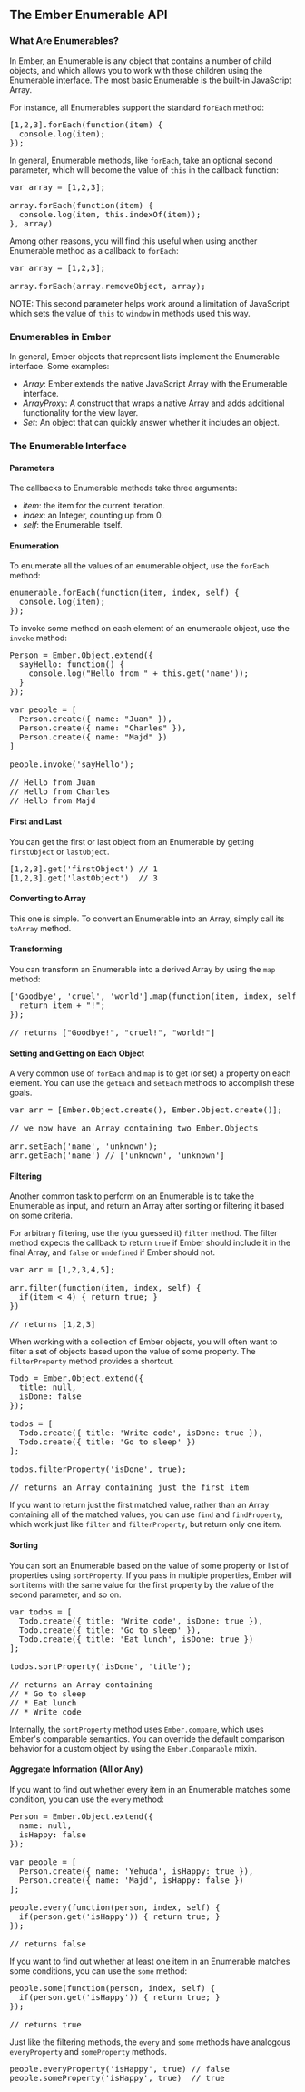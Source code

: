 ## The Ember Enumerable API

### What Are Enumerables?

In Ember, an Enumerable is any object that contains a number of child objects, and which allows you to work with those children using the Enumerable interface. The most basic Enumerable is the built-in JavaScript Array.

For instance, all Enumerables support the standard `forEach` method:

<pre class="brush: js;">
[1,2,3].forEach(function(item) {
  console.log(item);
});
</pre>

In general, Enumerable methods, like `forEach`, take an optional second parameter, which will become the value of `this` in the callback function:

<pre class="brush: js;">
var array = [1,2,3];

array.forEach(function(item) {
  console.log(item, this.indexOf(item));
}, array)
</pre>

Among other reasons, you will find this useful when using another Enumerable method as a callback to `forEach`:

<pre class="brush: js;">
var array = [1,2,3];

array.forEach(array.removeObject, array);
</pre>

NOTE: This second parameter helps work around a limitation of JavaScript which sets the value of `this` to `window` in methods used this way.

### Enumerables in Ember

In general, Ember objects that represent lists implement the Enumerable interface. Some examples:

 * *Array*: Ember extends the native JavaScript Array with the Enumerable interface.
 * *ArrayProxy*: A construct that wraps a native Array and adds additional functionality for the view layer.
 * *Set*: An object that can quickly answer whether it includes an object.

### The Enumerable Interface

#### Parameters

The callbacks to Enumerable methods take three arguments:

 * *item*: the item for the current iteration.
 * *index*: an Integer, counting up from 0.
 * *self*: the Enumerable itself.

#### Enumeration

To enumerate all the values of an enumerable object, use the `forEach` method:

<pre class="brush: js;">
enumerable.forEach(function(item, index, self) {
  console.log(item);
});
</pre>

To invoke some method on each element of an enumerable object, use the `invoke` method:

<pre class="brush: js;">
Person = Ember.Object.extend({
  sayHello: function() {
    console.log("Hello from " + this.get('name'));
  }
});

var people = [
  Person.create({ name: "Juan" }),
  Person.create({ name: "Charles" }),
  Person.create({ name: "Majd" })
]

people.invoke('sayHello');

// Hello from Juan
// Hello from Charles
// Hello from Majd
</pre>

#### First and Last

You can get the first or last object from an Enumerable by getting `firstObject` or `lastObject`.

<pre class="brush: js;">
[1,2,3].get('firstObject') // 1
[1,2,3].get('lastObject')  // 3
</pre>

#### Converting to Array

This one is simple. To convert an Enumerable into an Array, simply call its `toArray` method.

#### Transforming

You can transform an Enumerable into a derived Array by using the `map` method:

<pre class="brush: js;">
['Goodbye', 'cruel', 'world'].map(function(item, index, self) {
  return item + "!";
});

// returns ["Goodbye!", "cruel!", "world!"]
</pre>

#### Setting and Getting on Each Object

A very common use of `forEach` and `map` is to get (or set) a property on each element. You can use the `getEach` and `setEach` methods to accomplish these goals.

<pre class="brush: js;">
var arr = [Ember.Object.create(), Ember.Object.create()];

// we now have an Array containing two Ember.Objects

arr.setEach('name', 'unknown');
arr.getEach('name') // ['unknown', 'unknown']
</pre>

#### Filtering

Another common task to perform on an Enumerable is to take the Enumerable as input, and return an Array after sorting or filtering it based on some criteria.

For arbitrary filtering, use the (you guessed it) `filter` method. The filter method expects the callback to return `true` if Ember should include it in the final Array, and `false` or `undefined` if Ember should not.

<pre class="brush: js;">
var arr = [1,2,3,4,5];

arr.filter(function(item, index, self) {
  if(item < 4) { return true; }
})

// returns [1,2,3]
</pre>

When working with a collection of Ember objects, you will often want to filter a set of objects based upon the value of some property. The `filterProperty` method provides a shortcut.

<pre class="brush: js;">
Todo = Ember.Object.extend({
  title: null,
  isDone: false
});

todos = [
  Todo.create({ title: 'Write code', isDone: true }),
  Todo.create({ title: 'Go to sleep' })
];

todos.filterProperty('isDone', true);

// returns an Array containing just the first item
</pre>

If you want to return just the first matched value, rather than an Array containing all of the matched values, you can use `find` and `findProperty`, which work just like `filter` and `filterProperty`, but return only one item.

#### Sorting

You can sort an Enumerable based on the value of some property or list of properties using `sortProperty`. If you pass in multiple properties, Ember will sort items with the same value for the first property by the value of the second parameter, and so on.

<pre class="brush: js;">
var todos = [
  Todo.create({ title: 'Write code', isDone: true }),
  Todo.create({ title: 'Go to sleep' }),
  Todo.create({ title: 'Eat lunch', isDone: true })
];

todos.sortProperty('isDone', 'title');

// returns an Array containing
// * Go to sleep
// * Eat lunch
// * Write code
</pre>

Internally, the `sortProperty` method uses `Ember.compare`, which uses Ember's comparable semantics. You can override the default comparison behavior for a custom object by using the `Ember.Comparable` mixin.

#### Aggregate Information (All or Any)

If you want to find out whether every item in an Enumerable matches some condition, you can use the `every` method:

<pre class="brush: js;">
Person = Ember.Object.extend({
  name: null,
  isHappy: false
});

var people = [
  Person.create({ name: 'Yehuda', isHappy: true }),
  Person.create({ name: 'Majd', isHappy: false })
];

people.every(function(person, index, self) {
  if(person.get('isHappy')) { return true; }
});

// returns false
</pre>

If you want to find out whether at least one item in an Enumerable matches some conditions, you can use the `some` method:

<pre class="brush: js;">
people.some(function(person, index, self) {
  if(person.get('isHappy')) { return true; }
});

// returns true
</pre>

Just like the filtering methods, the `every` and `some` methods have analogous `everyProperty` and `someProperty` methods.

<pre class="brush: js;">
people.everyProperty('isHappy', true) // false
people.someProperty('isHappy', true)  // true
</pre>
